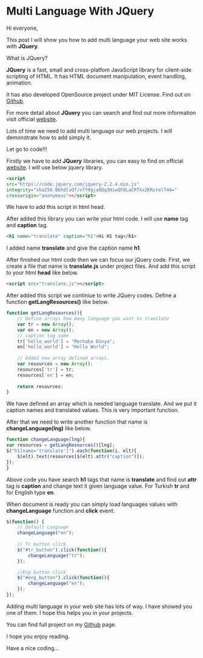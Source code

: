 # Multi Language With JQuery

Hi everyone,

This post I will show you how to add multi language your web site works with **JQuery**. 

What is JQuery?

**JQuery** is a fast, small and  cross-platfom JavaScript library for client-side scripting of HTML. It has HTML document manipulation, event handling, animation. 

It has also developed OpenSource project under MIT License. Find out on [Github](https://github.com/jquery/jquery).

For more detail about **JQuery** you can search and find out more information visit official [website](https://jquery.com/).

Lots of time we need to add multi language our web projects. I will demonstrate how to add simply it.  

Let go to code!!!

Firstly we have to add **JQuery** libraries, you can easy to find on official [website](https://code.jquery.com/). 
I will use below jquery library.

```html
<script
src="https://code.jquery.com/jquery-2.2.4.min.js"
integrity="sha256-BbhdlvQf/xTY9gja0Dq3HiwQF8LaCRTXxZKRutelT44="
crossorigin="anonymous"></script>
```

We have to add this script in html head. 

After added this library you can write your html code. 
I will use **name** tag and **caption** tag. 

```html
<h1 name="translate" caption="h1">Hi H1 tag</h1>
```

I added name **translate** and give the caption name **h1**. 


After finished our html code then we can focus our jQuery code.
First, we create a file that name is **translate.js** under project files. And add this script to your html **head** like below.

```html
<script src="translate.js"></script>
```

After added this script we continiue to write JQuery codes. Define a function **getLangResources()** like below.

```javascript
function getLangResources(){
    // Define arrays how many language you want to translate
    var tr = new Array();
    var en = new Array();
    // caption tag name
    tr['hello_world'] = "Merhaba Dünya"; 
    en['hello_world'] = "Hello World";
    
    // Added new array defined arrays.
    var resources = new Array();
    resources['tr'] = tr;
    resources['en'] = en;
    
    return resources;
}
```

We have defined an array which is needed language translate. And we put it caption names and translated values. This is very important function.

After that we need to write another function that name is **changeLanguage(lng)** like below.

```javascript
function changeLanguage(lng){
var resources = getLangResources()[lng];
$("h1[name='translate']").each(function(i, elt){
    $(elt).text(resources[$(elt).attr("caption")]);
});
}
```

Above code you have search **h1** tags that name is **translate** and find out **attr** tag is **caption** and change text it given language value. For Turkish **tr** and for English type **en**. 

When document is ready you can simply load languages values with **changeLanguage** function and **click** event. 


```javascript
$(function() { 
    // Default Language
    changeLanguage("en");
 
    // Tr button click
    $("#tr_button").click(function(){
        changeLanguage("tr");
    });

    //Eng button click
    $("#eng_button").click(function(){
        changeLanguage("en");
    });
});
``` 

Adding multi language in your web site has lots of way. I have showed you one of them. I hope this helps you in your projects.

You can find full project on my [Github](https://github.com/coderkan/multi-language-jquery) page. 

I hope you enjoy reading.

Have a nice coding...